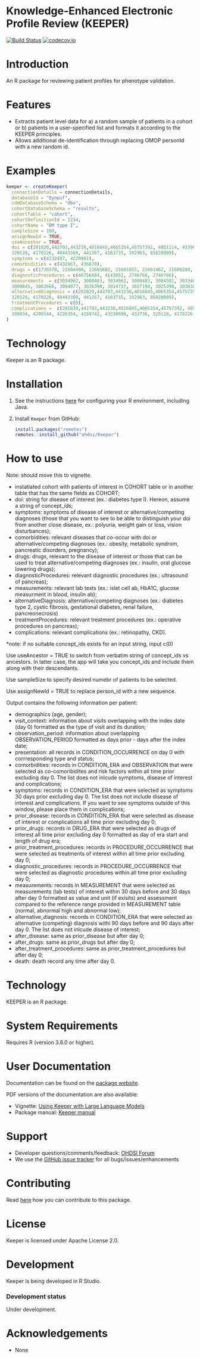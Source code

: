 Knowledge-Enhanced Electronic Profile Review (KEEPER)
=====================================================

[![Build Status](https://github.com/OHDSI/Keeper/workflows/R-CMD-check/badge.svg)](https://github.com/OHDSI/Keeper/actions?query=workflow%3AR-CMD-check)
[![codecov.io](https://codecov.io/github/OHDSI/Keeper/coverage.svg?branch=main)](https://app.codecov.io/github/OHDSI/Keeper?branch=mai)


Introduction
============
An R package for reviewing patient profiles for phenotype validation. 


Features
========
- Extracts patient level data for a) a random sample of patients in a cohort or b) patients in a user-specified list and formats it according to the KEEPER principles. 
- Allows additional de-identification through replacing OMOP personId with a new random id.

Examples
========
```r
keeper <- createKeeper(
  connectionDetails = connectionDetails,
  databaseId = "Synpuf",
  cdmDatabaseSchema = "dbo",
  cohortDatabaseSchema = "results",
  cohortTable = "cohort",
  cohortDefinitionId = 1234,
  cohortName = "DM type I",
  sampleSize = 100,
  assignNewId = TRUE,
  useAncestor = TRUE,
  doi = c(201820,442793,443238,4016045,4065354,45757392, 4051114, 433968, 375545, 29555009, 4209145, 4034964, 380834, 4299544, 4226354, 4159742, 43530690, 433736,
  320128, 4170226, 40443308, 441267, 4163735, 192963, 85828009),
  symptoms = c(4232487, 4229881),
  comorbidities = c(432867, 436670),
  drugs = c(1730370, 21604490, 21601682, 21601855, 21601462, 21600280, 21602728, 1366773, 21602689, 21603923, 21603746),
  diagnosticProcedures = c(40756884, 4143852, 2746768, 2746766),
  measurements	= c(3034962, 3000483, 3034962, 3000483, 3004501, 3033408, 3005131, 3024629, 3031266, 3037110, 3009261, 3022548, 3019210, 3025232, 3033819,
  3000845, 3002666, 3004077, 3026300, 3014737, 3027198, 3025398, 3010300, 3020399, 3007332, 3025673, 3027457, 3010084, 3004410, 3005673),
  alternativeDiagnosis = c(201820,442793,443238,4016045,4065354,45757392, 4051114, 433968, 375545, 29555009, 4209145, 4034964, 380834, 4299544, 4226354, 4159742, 43530690, 433736,
  320128, 4170226, 40443308, 441267, 4163735, 192963, 85828009),
  treatmentProcedures = c(0),
  complications =  c(201820,442793,443238,4016045,4065354,45757392, 4051114, 433968, 375545, 29555009, 4209145, 4034964,
  380834, 4299544, 4226354, 4159742, 43530690, 433736, 320128, 4170226, 40443308, 441267, 4163735, 192963, 85828009)                             
)
```


Technology
============

Keeper is an R package.


Installation
============

1. See the instructions [here](https://ohdsi.github.io/Hades/rSetup.html) for configuring your R environment, including Java.

2. Install `Keeper` from GitHub:

    ```r
    install.packages("remotes")
    remotes::install_github("ohdsi/Keeper")
    ```
How to use
==========
Note: should move this to vignette.

- instatiated cohort with patients of interest in COHORT table or in another table that has the same fields as COHORT;
- doi: string for disease of interest (ex.: diabetes type I). Hereon, assume a string of concept_ids;
- symptoms: symptoms of disease of interest or alternative/competing diagnoses (those that you want to see to be able to distinguish your doi from another close disease, ex.: polyuria, weight gain or loss, vision disturbances);
- comorbidities: relevant diseases that co-occur with doi or alternative/competing diagnoses (ex.: obesity, metabolic syndrom, pancreatic disorders, pregnancy);
- drugs: drugs, relevant to the disease of interest or those that can be used to treat alternative/competing diagnoses (ex.: insulin, oral glucose lowering drugs);
- diagnosticProcedures: relevant diagnostic procedures (ex.: ultrasound of pancreas);
- measurements: relevant lab tests (ex.: islet cell ab, HbA1C, glucose measurment in blood, insulin ab);
- alternativeDiagnosis: alternative/competing diagnoses (ex.: diabetes type 2, cystic fibrosis, gestational diabetes, renal failure, pancreonecrosis)
- treatmentProcedures: relevant treatment procedures (ex.: operative procedures on pancreas);
- complications: relevant complications (ex.: retinopathy, CKD).

*note: if no suitable concept_ids exists for an input string, input c(0)


Use useAncestor = TRUE to switch from verbatim string of concept_ids vs ancestors. In latter case, the app will take you concept_ids and include them along with their descendants.

Use sampleSize to specify desired numebr of patients to be selected.

Use assignNewId = TRUE to replace person_id with a new sequence.


Output contains the following information per patient:

- demographics (age, gender);
- visit_context: information about visits overlapping with the index date (day 0) formatted as the type of visit and its duration;
- observation_period: information about overlapping OBSERVATION_PERIOD formatted as days prior - days after the index date;
- presentation: all records in CONDITION_OCCURRENCE on day 0 with corrresponding type and status;
- comorbidities: records in CONDITION_ERA and OBSERVATION that were selected as co-comoribidites and risk factors within all time prior excluding day 0. The list does not inlcude symptoms, disease of interest and complications;
- symptoms: records in CONDITION_ERA that were selected as symptoms 30 days prior excluding day 0. The list does not include disease of interest and complications. If you want to see symptoms outside of this window, please place them in complications;
- prior_disease: records in CONDITION_ERA that were selected as disease of interest or complications all time prior excluding day 0;
- prior_drugs: records in DRUG_ERA that were selected as drugs of interest all time prior excluding day 0 formatted as day of era start and length of drug era;
- prior_treatment_procedures: records in PROCEDURE_OCCURRENCE that were selected as treatments of interest within all time prior excluding day 0;
- diagnostic_procedures: records in PROCEDURE_OCCURRENCE that were selected as diagnostic procedures within all time prior excluding day 0;
- measurements: records in MEASUREMENT that were selected as measurements (lab tests) of interest within 30 days before and 30 days after day 0 formatted as value and unit (if exisits) and assessment compared to the reference range provided in MEASUREMENT table (normal, abnormal high and abnormal low);
- alternative_diagnosis: records in CONDITION_ERA that were selected as alternative (competing) diagnosis withi 90 days before and 90 days after day 0. The list does not inlcude disease of interest;
- after_disease: same as prior_disease but after day 0;
- after_drugs: same as prior_drugs but after day 0;
- after_treatment_procedures: same as prior_treatment_procedures but after day 0;
- death: death record any time after day 0.


Technology
==========
KEEPER is an R package.


System Requirements
===================
Requires R (version 3.6.0 or higher). 


User Documentation
==================
Documentation can be found on the [package website](https://ohdsi.github.io/Keeper/).

PDF versions of the documentation are also available:

* Vignette: [Using Keeper with Large Language Models](https://raw.githubusercontent.com/OHDSI/Keeper/main/inst/doc/UsingKeeperWithLlms.pdf)
* Package manual: [Keeper manual](https://raw.githubusercontent.com/OHDSI/Keeper/main/extras/Keeper.pdf) 


Support
=======
* Developer questions/comments/feedback: <a href="http://forums.ohdsi.org/c/developers">OHDSI Forum</a>
* We use the <a href="https://github.com/OHDSI/Keeper/issues">GitHub issue tracker</a> for all bugs/issues/enhancements


Contributing
============
Read [here](https://ohdsi.github.io/Hades/contribute.html) how you can contribute to this package.


License
=======

Keeper is licensed under Apache License 2.0. 


Development
===========

Keeper is being developed in R Studio.


### Development status

Under development.


Acknowledgements
================

- None

